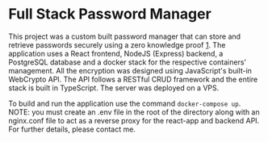 # Full Stack Password Manager

This project was a custom built password manager that can store and retrieve passwords securely using a zero knowledge proof [1](https://en.wikipedia.org/wiki/Zero-knowledge_proof). The application uses a React frontend, NodeJS (Express) backend, a PostgreSQL database and a docker stack for the respective containers' management. All the encryption was designed using JavaScript's built-in WebCrypto API. The API follows a RESTful CRUD framework and the entire stack is built in TypeScript. The server was deployed on a VPS.

To build and run the application use the command `docker-compose up`. NOTE: you must create an .env file in the root of the directory along with an nginx.conf file to act as a reverse proxy for the react-app and backend API. For further details, please contact me.
